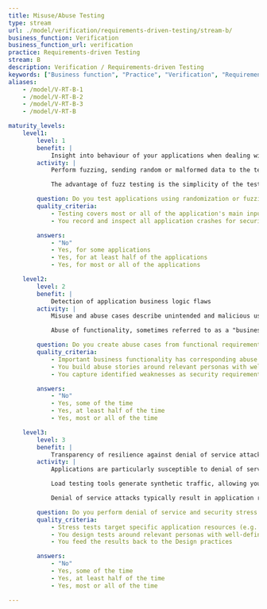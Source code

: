 ```yaml
---
title: Misuse/Abuse Testing
type: stream
url: ./model/verification/requirements-driven-testing/stream-b/
business_function: Verification
business_function_url: verification
practice: Requirements-driven Testing
stream: B
description: Verification / Requirements-driven Testing
keywords: ["Business function", "Practice", "Verification", "Requirements-driven Testing"]
aliases:
    - /model/V-RT-B-1
    - /model/V-RT-B-2
    - /model/V-RT-B-3
    - /model/V-RT-B

maturity_levels:
    level1:
        level: 1
        benefit: |
            Insight into behaviour of your applications when dealing with unexpected input
        activity: |
            Perform fuzzing, sending random or malformed data to the test subject in an attempt to make it crash. Fuzz testing or Fuzzing is a Black Box software testing technique, which consists of finding implementation bugs using automated malformed or semi-malformed data injection. Cover at least a minimum fuzzing for vulnerabilities against the main input parameters of the application.

            The advantage of fuzz testing is the simplicity of the test design, and its lack of preconceptions about system behavior. The stochastic approach results in bugs that human eyes or structured testing would often miss. It is also one of the few means of assessing the quality of a closed system (such as a SIP phone). The simplicity of fuzzing a target is offset by the difficulty in accurately detecting and triaging crashes. Favour existing fuzzing tools and frameworks to leverage their supporting tooling.

        question: Do you test applications using randomization or fuzzing techniques?
        quality_criteria:
            - Testing covers most or all of the application's main input parameters
            - You record and inspect all application crashes for security impact on a best-effort basis

        answers:
            - "No"
            - Yes, for some applications
            - Yes, for at least half of the applications
            - Yes, for most or all of the applications

    level2:
        level: 2
        benefit: |
            Detection of application business logic flaws
        activity: |
            Misuse and abuse cases describe unintended and malicious use scenarios of the application, describing how an attacker could do this. Create misuse and abuse cases to misuse or exploit the weaknesses of controls in software features to attack an application. Use abuse-case models for an application to serve as fuel for identification of concrete security tests that directly or indirectly exploit the abuse scenarios.

            Abuse of functionality, sometimes referred to as a "business logic attack", depends on the design and implementation of application functions and features. An example is using a password reset flow to enumerate accounts. As part of business logic testing, identify the business rules that are important for the application and turn them into experiments to verify whether the application properly enforces the business rule. For example, on a stock trading application, is the attacker allowed to start a trade at the beginning of the day and lock in a price, hold the transaction open until the end of the day, then complete the sale if the stock price has risen or cancel if the price dropped?

        question: Do you create abuse cases from functional requirements and use them to drive security tests?
        quality_criteria:
            - Important business functionality has corresponding abuse cases
            - You build abuse stories around relevant personas with well-defined motivations and characteristics
            - You capture identified weaknesses as security requirements

        answers:
            - "No"
            - Yes, some of the time
            - Yes, at least half of the time
            - Yes, most or all of the time

    level3:
        level: 3
        benefit: |
            Transparency of resilience against denial of service attacks
        activity: |
            Applications are particularly susceptible to denial of service attacks. Perform denial of service and security stress testing against them in controlled conditions, preferably on application acceptance environments.

            Load testing tools generate synthetic traffic, allowing you to test the application's performance under heavy load. One important test is how many requests per second an application can handle while remaining within its performance requirements. Testing from a single IP address is still useful as it gives an indication of how many requests an attacker must generate to impact the application.

            Denial of service attacks typically result in application resource starvation or exhaustion. To determine if any resources can be used to create a denial of service, analyze each application resource to see how it can be exhausted. Prioritise actions unauthenticated user can do. Complement overall denial of service tests with security stress tests to perform actions or create conditions which cause delays, disruptions, or failures of the application under test.

        question: Do you perform denial of service and security stress testing?
        quality_criteria:
            - Stress tests target specific application resources (e.g. memory exhaustion by saving large amounts of data to a user session)
            - You design tests around relevant personas with well-defined capabilities (knowledge, resources)
            - You feed the results back to the Design practices

        answers:
            - "No"
            - Yes, some of the time
            - Yes, at least half of the time
            - Yes, most or all of the time

---
```

